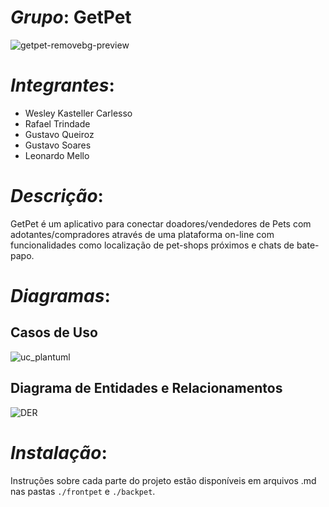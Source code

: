 # <i>Grupo</i>: <b>GetPet</b>

![getpet-removebg-preview](https://user-images.githubusercontent.com/66074743/170592167-fdaf4e60-fc53-4d9e-84e4-584a58c8b0e8.png)

# <i>Integrantes</i>:

- Wesley Kasteller Carlesso
- Rafael Trindade
- Gustavo Queiroz
- Gustavo Soares
- Leonardo Mello

# <i>Descrição</i>:

GetPet é um aplicativo para conectar doadores/vendedores de Pets com adotantes/compradores através de uma plataforma on-line com funcionalidades como localização de pet-shops próximos e chats de bate-papo.

# <i>Diagramas</i>:

## Casos de Uso

![uc_plantuml](https://user-images.githubusercontent.com/65633281/177869211-fa93fb5e-68ee-40e3-a7f1-f0f6d0c90bbd.png)

## Diagrama de Entidades e Relacionamentos

![DER](https://user-images.githubusercontent.com/65633281/177865626-c5df5e5f-1352-4f7e-b96f-c55be8562aac.png)

# <i>Instalação</i>:

Instruções sobre cada parte do projeto estão disponíveis em arquivos
.md nas pastas `./frontpet` e `./backpet`.
